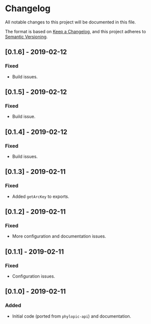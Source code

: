 # Changelog
All notable changes to this project will be documented in this file.

The format is based on [Keep a Changelog](https://keepachangelog.com/en/1.0.0/),
and this project adheres to [Semantic Versioning](https://semver.org/spec/v2.0.0.html).

## [0.1.6] - 2019-02-12
### Fixed
- Build issues.

## [0.1.5] - 2019-02-12
### Fixed
- Build issue.

## [0.1.4] - 2019-02-12
### Fixed
- Build issues.

## [0.1.3] - 2019-02-11
### Fixed
- Added `getArcKey` to exports.

## [0.1.2] - 2019-02-11
### Fixed
- More configuration and documentation issues.

## [0.1.1] - 2019-02-11
### Fixed
- Configuration issues.

## [0.1.0] - 2019-02-11
### Added
- Initial code (ported from `phylopic-api`) and documentation.
